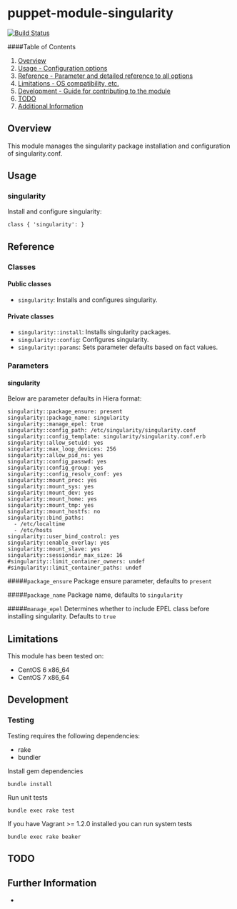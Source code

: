 # puppet-module-singularity

[![Build Status](https://travis-ci.org/treydock/puppet-module-singularity.png)](https://travis-ci.org/treydock/puppet-module-singularity)

####Table of Contents

1. [Overview](#overview)
2. [Usage - Configuration options](#usage)
3. [Reference - Parameter and detailed reference to all options](#reference)
4. [Limitations - OS compatibility, etc.](#limitations)
5. [Development - Guide for contributing to the module](#development)
6. [TODO](#todo)
7. [Additional Information](#additional-information)

## Overview

This module manages the singularity package installation and configuration of singularity.conf.

## Usage

### singularity

Install and configure singularity:

    class { 'singularity': }

## Reference

### Classes

#### Public classes

* `singularity`: Installs and configures singularity.

#### Private classes

* `singularity::install`: Installs singularity packages.
* `singularity::config`: Configures singularity.
* `singularity::params`: Sets parameter defaults based on fact values.

### Parameters

#### singularity

Below are parameter defaults in Hiera format:

    singularity::package_ensure: present
    singularity::package_name: singularity
    singularity::manage_epel: true
    singularity::config_path: /etc/singularity/singularity.conf
    singularity::config_template: singularity/singularity.conf.erb
    singularity::allow_setuid: yes
    singularity::max_loop_devices: 256
    singularity::allow_pid_ns: yes
    singularity::config_passwd: yes
    singularity::config_group: yes
    singularity::config_resolv_conf: yes
    singularity::mount_proc: yes
    singularity::mount_sys: yes
    singularity::mount_dev: yes
    singularity::mount_home: yes
    singularity::mount_tmp: yes
    singularity::mount_hostfs: no
    singularity::bind_paths:
      - /etc/localtime
      - /etc/hosts
    singularity::user_bind_control: yes
    singularity::enable_overlay: yes
    singularity::mount_slave: yes
    singularity::sessiondir_max_size: 16
    #singularity::limit_container_owners: undef
    #singularity::limit_container_paths: undef

#####`package_ensure`
Package ensure parameter, defaults to `present`

#####`package_name`
Package name, defaults to `singularity`

#####`manage_epel`
Determines whether to include EPEL class before installing singularity.  Defaults to `true`


## Limitations

This module has been tested on:

* CentOS 6 x86_64
* CentOS 7 x86_64

## Development

### Testing

Testing requires the following dependencies:

* rake
* bundler

Install gem dependencies

    bundle install

Run unit tests

    bundle exec rake test

If you have Vagrant >= 1.2.0 installed you can run system tests

    bundle exec rake beaker

## TODO

## Further Information

*
